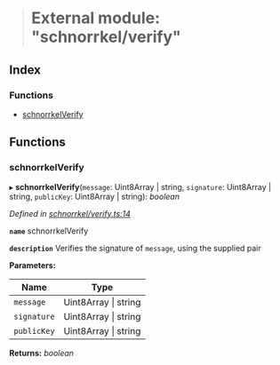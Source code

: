 > # External module: "schnorrkel/verify"

## Index

### Functions

* [schnorrkelVerify](_schnorrkel_verify_.md#schnorrkelverify)

## Functions

###  schnorrkelVerify

▸ **schnorrkelVerify**(`message`: Uint8Array | string, `signature`: Uint8Array | string, `publicKey`: Uint8Array | string): *boolean*

*Defined in [schnorrkel/verify.ts:14](https://github.com/polkadot-js/common/blob/9a4938b/packages/util-crypto/src/schnorrkel/verify.ts#L14)*

**`name`** schnorrkelVerify

**`description`** Verifies the signature of `message`, using the supplied pair

**Parameters:**

Name | Type |
------ | ------ |
`message` | Uint8Array \| string |
`signature` | Uint8Array \| string |
`publicKey` | Uint8Array \| string |

**Returns:** *boolean*